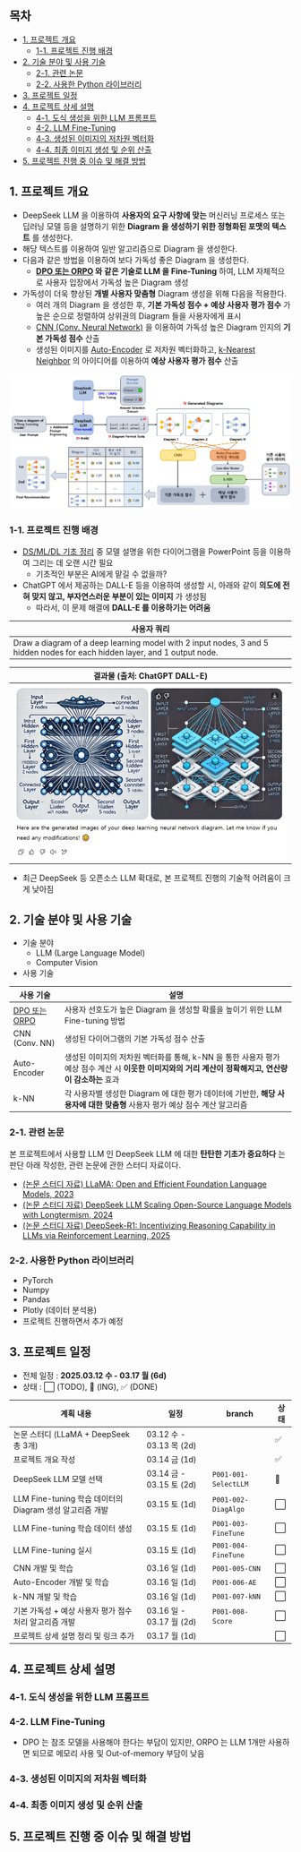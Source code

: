 ## 목차

* [1. 프로젝트 개요](#1-프로젝트-개요)
  * [1-1. 프로젝트 진행 배경](#1-1-프로젝트-진행-배경)
* [2. 기술 분야 및 사용 기술](#2-기술-분야-및-사용-기술)
  * [2-1. 관련 논문](#2-1-관련-논문)
  * [2-2. 사용한 Python 라이브러리](#2-2-사용한-python-라이브러리)
* [3. 프로젝트 일정](#3-프로젝트-일정)
* [4. 프로젝트 상세 설명](#4-프로젝트-상세-설명)
  * [4-1. 도식 생성을 위한 LLM 프롬프트](#4-1-도식-생성을-위한-llm-프롬프트)
  * [4-2. LLM Fine-Tuning](#4-2-llm-fine-tuning)
  * [4-3. 생성된 이미지의 저차원 벡터화](#4-3-생성된-이미지의-저차원-벡터화)
  * [4-4. 최종 이미지 생성 및 순위 산출](#4-4-최종-이미지-생성-및-순위-산출)
* [5. 프로젝트 진행 중 이슈 및 해결 방법](#5-프로젝트-진행-중-이슈-및-해결-방법)

## 1. 프로젝트 개요

* DeepSeek LLM 을 이용하여 **사용자의 요구 사항에 맞는** 머신러닝 프로세스 또는 딥러닝 모델 등을 설명하기 위한 **Diagram 을 생성하기 위한 정형화된 포맷의 텍스트** 를 생성한다.
* 해당 텍스트를 이용하여 일반 알고리즘으로 Diagram 을 생성한다.
* 다음과 같은 방법을 이용하여 보다 가독성 좋은 Diagram 을 생성한다.
  * **[DPO 또는 ORPO](https://github.com/WannaBeSuperteur/AI-study/blob/main/AI%20Basics/LLM%20Basics/LLM_기초_Fine_Tuning_DPO_ORPO.md) 와 같은 기술로 LLM 을 Fine-Tuning** 하여, LLM 자체적으로 사용자 입장에서 가독성 높은 Diagram 생성
* 가독성이 더욱 향상된 **개별 사용자 맞춤형** Diagram 생성을 위해 다음을 적용한다.
  * 여러 개의 Diagram 을 생성한 후, **기본 가독성 점수 + 예상 사용자 평가 점수** 가 높은 순으로 정렬하여 상위권의 Diagram 들을 사용자에게 표시
  * [CNN (Conv. Neural Network)](https://github.com/WannaBeSuperteur/AI-study/blob/main/Image%20Processing/Basics_CNN.md) 을 이용하여 가독성 높은 Diagram 인지의 **기본 가독성 점수** 산출
  * 생성된 이미지를 [Auto-Encoder](https://github.com/WannaBeSuperteur/AI-study/blob/main/Generative%20AI/Basics_Auto%20Encoder.md) 로 저차원 벡터화하고, [k-Nearest Neighbor](https://github.com/WannaBeSuperteur/AI-study/blob/main/AI%20Basics/Machine%20Learning%20Models/%EB%A8%B8%EC%8B%A0%EB%9F%AC%EB%8B%9D_%EB%AA%A8%EB%8D%B8_KNN.md) 의 아이디어를 이용하여 **예상 사용자 평가 점수** 산출

![image](../images/250312_1.PNG)

### 1-1. 프로젝트 진행 배경

* [DS/ML/DL 기초 정리](https://github.com/WannaBeSuperteur/AI-study/tree/main/AI%20Basics) 중 모델 설명을 위한 다이어그램을 PowerPoint 등을 이용하여 그리는 데 오랜 시간 필요
  * 기초적인 부분은 AI에게 맡길 수 없을까?
* ChatGPT 에서 제공하는 DALL-E 등을 이용하여 생성할 시, 아래와 같이 **의도에 전혀 맞지 않고, 부자연스러운 부분이 있는 이미지** 가 생성됨
  * 따라서, 이 문제 해결에 **DALL-E 를 이용하기는 어려움**

| 사용자 쿼리                                                                                                                     |
|----------------------------------------------------------------------------------------------------------------------------|
| Draw a diagram of a deep learning model with 2 input nodes, 3 and 5 hidden nodes for each hidden layer, and 1 output node. |

| 결과물 (출처: ChatGPT DALL-E)         |
|----------------------------------|
| ![image](../images/250312_2.PNG) |

* 최근 DeepSeek 등 오픈소스 LLM 확대로, 본 프로젝트 진행의 기술적 어려움이 크게 낮아짐

## 2. 기술 분야 및 사용 기술

* 기술 분야
  * LLM (Large Language Model)
  * Computer Vision
* 사용 기술

| 사용 기술                                                                                                                                         | 설명                                                                                         |
|-----------------------------------------------------------------------------------------------------------------------------------------------|--------------------------------------------------------------------------------------------|
| [DPO 또는 ORPO](https://github.com/WannaBeSuperteur/AI-study/blob/main/AI%20Basics/LLM%20Basics/LLM_%EA%B8%B0%EC%B4%88_Fine_Tuning_DPO_ORPO.md) | 사용자 선호도가 높은 Diagram 을 생성할 확률을 높이기 위한 LLM Fine-tuning 방법                                    |
| CNN (Conv. NN)                                                                                                                                | 생성된 다이어그램의 기본 가독성 점수 산출                                                                    |
| Auto-Encoder                                                                                                                                  | 생성된 이미지의 저차원 벡터화를 통해, k-NN 을 통한 사용자 평가 예상 점수 계산 시 **이웃한 이미지와의 거리 계산이 정확해지고, 연산량이 감소하는** 효과 |
| k-NN                                                                                                                                          | 각 사용자별 생성한 Diagram 에 대한 평가 데이터에 기반한, **해당 사용자에 대한 맞춤형** 사용자 평가 예상 점수 계산 알고리즘               |

### 2-1. 관련 논문

본 프로젝트에서 사용할 LLM 인 DeepSeek LLM 에 대한 **탄탄한 기초가 중요하다** 는 판단 아래 작성한, 관련 논문에 관한 스터디 자료이다.

* [(논문 스터디 자료) LLaMA: Open and Efficient Foundation Language Models, 2023](https://github.com/WannaBeSuperteur/AI-study/blob/main/Paper%20Study/Large%20Language%20Model/%5B2025.03.12%5D%20LLaMA%20-%20Open%20and%20Efficient%20Foundation%20Language%20Models.md)
* [(논문 스터디 자료) DeepSeek LLM Scaling Open-Source Language Models with Longtermism, 2024](https://github.com/WannaBeSuperteur/AI-study/blob/main/Paper%20Study/Large%20Language%20Model/%5B2025.03.13%5D%20DeepSeek%20LLM%20Scaling%20Open-Source%20Language%20Models%20with%20Longtermism.md)
* [(논문 스터디 자료) DeepSeek-R1: Incentivizing Reasoning Capability in LLMs via Reinforcement Learning, 2025](https://github.com/WannaBeSuperteur/AI-study/blob/main/Paper%20Study/Large%20Language%20Model/%5B2025.03.13%5D%20DeepSeek-R1%20-%20Incentivizing%20Reasoning%20Capability%20in%20LLM%20via%20Reinforcement%20Learning.md)

### 2-2. 사용한 Python 라이브러리

* PyTorch
* Numpy
* Pandas
* Plotly (데이터 분석용)
* 프로젝트 진행하면서 추가 예정

## 3. 프로젝트 일정

* 전체 일정 : **2025.03.12 수 - 03.17 월 (6d)**
* 상태 : ⬜ (TODO), 💨 (ING), ✅ (DONE)

| 계획 내용                                      | 일정                     | branch                   | 상태 |
|--------------------------------------------|------------------------|--------------------------|----|
| 논문 스터디 (LLaMA + DeepSeek 총 3개)             | 03.12 수 - 03.13 목 (2d) |                          | ✅  |
| 프로젝트 개요 작성                                 | 03.14 금 (1d)           |                          | ✅  |
| DeepSeek LLM 모델 선택                         | 03.14 금 - 03.15 토 (2d) | ```P001-001-SelectLLM``` | 💨 |
| LLM Fine-tuning 학습 데이터의 Diagram 생성 알고리즘 개발 | 03.15 토 (1d)           | ```P001-002-DiagAlgo```  | ⬜  |
| LLM Fine-tuning 학습 데이터 생성                  | 03.15 토 (1d)           | ```P001-003-FineTune```  | ⬜  |
| LLM Fine-tuning 실시                         | 03.15 토 (1d)           | ```P001-004-FineTune```  | ⬜  |
| CNN 개발 및 학습                                | 03.16 일 (1d)           | ```P001-005-CNN```       | ⬜  |
| Auto-Encoder 개발 및 학습                       | 03.16 일 (1d)           | ```P001-006-AE```        | ⬜  |
| k-NN 개발 및 학습                               | 03.16 일 (1d)           | ```P001-007-kNN```       | ⬜  |
| 기본 가독성 + 예상 사용자 평가 점수 처리 알고리즘 개발           | 03.16 일 - 03.17 월 (2d) | ```P001-008-Score```     | ⬜  |
| 프로젝트 상세 설명 정리 및 링크 추가                      | 03.17 월 (1d)           |                          | ⬜  |

## 4. 프로젝트 상세 설명

### 4-1. 도식 생성을 위한 LLM 프롬프트

### 4-2. LLM Fine-Tuning

* DPO 는 참조 모델을 사용해야 한다는 부담이 있지만, ORPO 는 LLM 1개만 사용하면 되므로 메모리 사용 및 Out-of-memory 부담이 낮음

### 4-3. 생성된 이미지의 저차원 벡터화

### 4-4. 최종 이미지 생성 및 순위 산출

## 5. 프로젝트 진행 중 이슈 및 해결 방법

